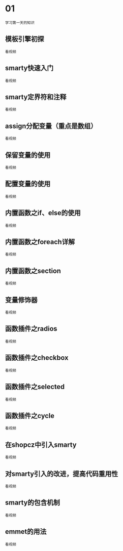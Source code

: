 #   01
    学习第一天的知识
##  模板引擎初探
    看视频
##  smarty快速入门
    看视频
##  smarty定界符和注释
    看视频
##  assign分配变量（重点是数组）
    看视频
##  保留变量的使用
    看视频
##  配置变量的使用
    看视频
##  内置函数之if、else的使用
    看视频
##  内置函数之foreach详解
    看视频
##  内置函数之section
    看视频
##  变量修饰器
    看视频
##  函数插件之radios
    看视频
##  函数插件之checkbox
    看视频
##  函数插件之selected
    看视频
##  函数插件之cycle
    看视频
##  在shopcz中引入smarty
    看视频
##  对smarty引入的改进，提高代码重用性
    看视频
##  smarty的包含机制
    看视频
##  emmet的用法
    看视频